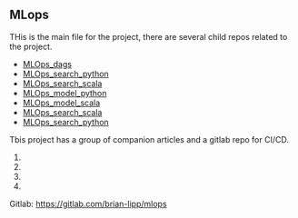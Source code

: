 ## MLops

THis is the main file for the project, there are several child repos related to the project.

* [MLOps_dags](https://github.com/bclipp/MLOps_dags)
* [MLOps_search_python](https://github.com/bclipp/MLOps_search_python)
* [MLOps_search_scala](https://github.com/bclipp/MLOps_search_scala)
* [MLOps_model_python](https://github.com/bclipp/MLOps_model_python)
* [MLOps_model_scala](https://github.com/bclipp/MLOps_model_scala)
* [MLOps_search_scala](https://github.com/bclipp/MLOps_search_scala)
* [MLOps_search_python](https://github.com/bclipp/MLOps_search_python)


Tbis project has a group of companion articles and a gitlab repo for CI/CD. 


1.
2.
3.
4.

Gitlab: https://gitlab.com/brian-lipp/mlops




